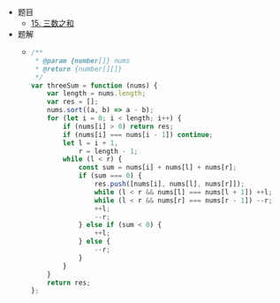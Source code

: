- 题目
	- [15. 三数之和](https://leetcode.cn/problems/3sum/)
- 题解
	- ```js
	  /**
	   * @param {number[]} nums
	   * @return {number[][]}
	   */
	  var threeSum = function (nums) {
	      var length = nums.length;
	      var res = [];
	      nums.sort((a, b) => a - b);
	      for (let i = 0; i < length; i++) {
	          if (nums[i] > 0) return res;
	          if (nums[i] === nums[i - 1]) continue;
	          let l = i + 1,
	              r = length - 1;
	          while (l < r) {
	              const sum = nums[i] + nums[l] + nums[r];
	              if (sum === 0) {
	                  res.push([nums[i], nums[l], nums[r]]);
	                  while (l < r && nums[l] === nums[l + 1]) ++l;
	                  while (l < r && nums[r] === nums[r - 1]) --r;
	                  ++l;
	                  --r;
	              } else if (sum < 0) {
	                  ++l;
	              } else {
	                  --r;
	              }
	          }
	      }
	      return res;
	  };
	  
	  ```